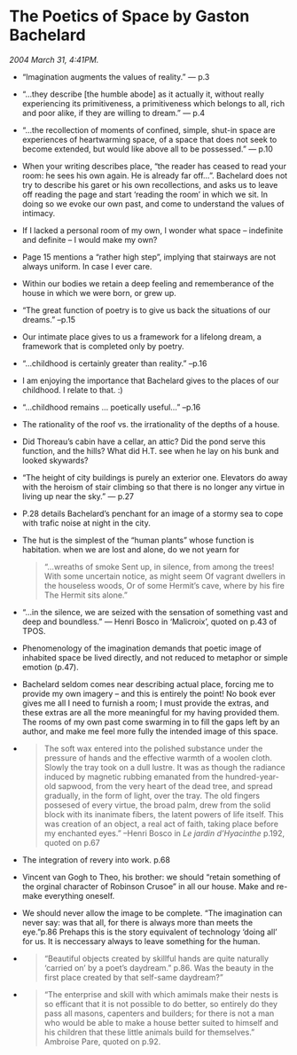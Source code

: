 The Poetics of Space by Gaston Bachelard
========================================

*2004 March 31, 4:41PM.*

* “Imagination augments the values of reality.” — p.3
* “…they describe [the humble abode] as it actually it, without really experiencing its primitiveness, a primitiveness which belongs to all, rich and poor alike, if they are willing to dream.” — p.4
* “…the recollection of moments of confined, simple, shut-in space are experiences of heartwarming space, of a space that does not seek to become extended, but would like above all to be possessed.” — p.10
* When your writing describes place, “the reader has ceased to read your room: he sees his own again. He is already far off…”. Bachelard does not try to describe his garet or his own recollections, and asks us to leave off reading the page and start ‘reading the room’ in which we sit. In doing so we evoke our own past, and come to understand the values of intimacy.
* If I lacked a personal room of my own, I wonder what space – indefinite and definite – I would make my own?
* Page 15 mentions a “rather high step”, implying that stairways are not always uniform. In case I ever care.
* Within our bodies we retain a deep feeling and rememberance of the house in which we were born, or grew up.
* “The great function of poetry is to give us back the situations of our dreams.” –p.15
* Our intimate place gives to us a framework for a lifelong dream, a framework that is completed only by poetry.
* “…childhood is certainly greater than reality.” –p.16
* I am enjoying the importance that Bachelard gives to the places of our childhood. I relate to that. :)
* “…childhood remains … poetically useful…” –p.16
* The rationality of the roof vs. the irrationality of the depths of a house.
* Did Thoreau’s cabin have a cellar, an attic? Did the pond serve this function, and the hills? What did H.T. see when he lay on his bunk and looked skywards?
* “The height of city buildings is purely an exterior one. Elevators do away with the heroism of stair climbing so that there is no longer any virtue in living up near the sky.” — p.27
* P.28 details Bachelard’s penchant for an image of a stormy sea to cope with trafic noise at night in the city.
* The hut is the simplest of the “human plants” whose function is habitation. when we are lost and alone, do we not yearn for
    > “…wreaths of smoke
    > Sent up, in silence, from among the trees!
    > With some uncertain notice, as might seem
    > Of vagrant dwellers in the houseless woods,
    > Or of some Hermit’s cave, where by his fire
    > The Hermit sits alone.”

* <quote>“…in the silence, we are seized with the sensation of something vast and deep and boundless.”</quote> — Henri Bosco in ‘Malicroix’, quoted on p.43 of TPOS.
* Phenomenology of the imagination demands that poetic image of inhabited space be lived directly, and not reduced to metaphor or simple emotion (p.47).
* Bachelard seldom comes near describing actual place, forcing me to provide my own imagery – and this is entirely the point! No book ever gives me all I need to furnish a room; I must provide the extras, and these extras are all the more meaningful for my having provided them. The rooms of my own past come swarming in to fill the gaps left by an author, and make me feel more fully the intended image of this space.
* > The soft wax entered into the polished substance under the pressure of hands and the effective warmth of a woolen cloth. Slowly the tray took on a dull lustre. It was as though the radiance induced by magnetic rubbing emanated from the hundred-year-old sapwood, from the very heart of the dead tree, and spread gradually, in the form of light, over the tray. The old fingers possesed of every virtue, the broad palm, drew from the solid block with its inanimate fibers, the latent powers of life itself. This was creation of an object, a real act of faith, taking place before my enchanted eyes.” –Henri Bosco in _Le jardin d’Hyacinthe_ p.192, quoted on p.67

* The integration of revery into work. p.68
* Vincent van Gogh to Theo, his brother: we should “retain something of the orginal character of Robinson Crusoe” in all our house. Make and re-make everything oneself.
* We should never allow the image to be complete. “The imagination can never say: was that all, for there is always more than meets the eye.”p.86 Prehaps this is the story equivalent of technology ‘doing all’ for us. It is neccessary always to leave something for the human.
* > “Beautiful objects created by skillful hands are quite naturally ‘carried 
on’ by a poet’s daydream.” p.86. Was the beauty in the first place created by that self-same daydream?” 
* > “The enterprise and skill with which amimals make their nests is so efficant that it is not possible to do better, so entirely do they pass all masons, capenters and builders; for there is not a man who would be able to make a house better suited to himself and his children that these little animals build for themselves.” Ambroise Pare, quoted on p.92.
